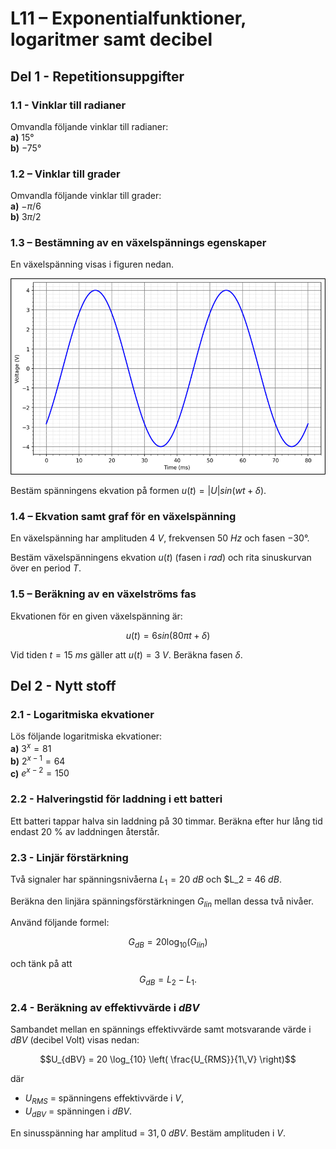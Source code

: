 # L11 – Exponentialfunktioner, logaritmer samt decibel

## Del 1 - Repetitionsuppgifter

### 1.1 - Vinklar till radianer
Omvandla följande vinklar till radianer:\
**a)** $15°$\
**b)** $-75°$

### 1.2 – Vinklar till grader
Omvandla följande vinklar till grader:\
**a)** $-π/6$\
**b)** $3π/2$

### 1.3 – Bestämning av en växelspännings egenskaper
En växelspänning visas i figuren nedan.

![Växelspänning med okända egenskaper](./images/1.3_sine_wave.png)

Bestäm spänningens ekvation på formen $u(t)=|U|sin⁡(wt+δ)$.

### 1.4 – Ekvation samt graf för en växelspänning
En växelspänning har amplituden $4$ $V$, frekvensen $50$ $Hz$ och fasen $-30°$.

Bestäm växelspänningens ekvation $u(t)$ (fasen i $rad$) och rita sinuskurvan över en period $T$.

### 1.5 – Beräkning av en växelströms fas
Ekvationen för en given växelspänning är:

```math
u(t)=6sin⁡(80πt+δ)
```

Vid tiden $t=15$ $ms$ gäller att $u(t) = 3$ $V$. Beräkna fasen $δ$.

## Del 2 - Nytt stoff

### 2.1 - Logaritmiska ekvationer
Lös följande logaritmiska ekvationer:\
**a)** $3^x = 81$\
**b)** $2^{x-1} = 64$\
**c)** $e^{x-2} = 150$


### 2.2 - Halveringstid för laddning i ett batteri  
Ett batteri tappar halva sin laddning på $30$ timmar. Beräkna efter hur lång tid endast $20$ % av laddningen återstår.

### 2.3 -  Linjär förstärkning

Två signaler har spänningsnivåerna $L_1 = 20$ $dB$ och $L_2 = $46$ $dB$.

Beräkna den linjära spänningsförstärkningen $G_{lin}$ mellan dessa två nivåer.  

Använd följande formel:

```math
G_{dB} = 20\log_{10}(G_{lin})  
```

och tänk på att  
$$G_{dB} = L_2 - L_1.$$

### 2.4 - Beräkning av effektivvärde i $dBV$ 
Sambandet mellan en spännings effektivvärde samt motsvarande värde i $dBV$ (decibel Volt) visas nedan:

```math
U_{dBV} = 20 \log_{10} \left( \frac{U_{RMS}}{1\,V} \right)
```
där 
* $U_{RMS}$ = spänningens effektivvärde i $V$,
* $U_{dBV}$ = spänningen i $dBV$.

En sinusspänning har amplitud = $31,0$ $dBV$. Bestäm amplituden i $V$.
